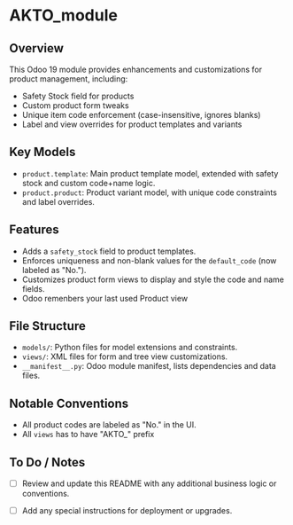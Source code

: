 # AKTO_module

## Overview
This Odoo 19 module provides enhancements and customizations for product management, including:
- Safety Stock field for products
- Custom product form tweaks
- Unique item code enforcement (case-insensitive, ignores blanks)
- Label and view overrides for product templates and variants

## Key Models
- `product.template`: Main product template model, extended with safety stock and custom code+name logic.
- `product.product`: Product variant model, with unique code constraints and label overrides.

## Features
- Adds a `safety_stock` field to product templates.
- Enforces uniqueness and non-blank values for the `default_code` (now labeled as "No.").
- Customizes product form views to display and style the code and name fields.
- Odoo remenbers your last used Product view

## File Structure
- `models/`: Python files for model extensions and constraints.
- `views/`: XML files for form and tree view customizations.
- `__manifest__.py`: Odoo module manifest, lists dependencies and data files.

## Notable Conventions
- All product codes are labeled as "No." in the UI.
- All `views` has to have "AKTO_" prefix

## To Do / Notes
- [ ] Review and update this README with any additional business logic or conventions.
- [ ] Add any special instructions for deployment or upgrades.

